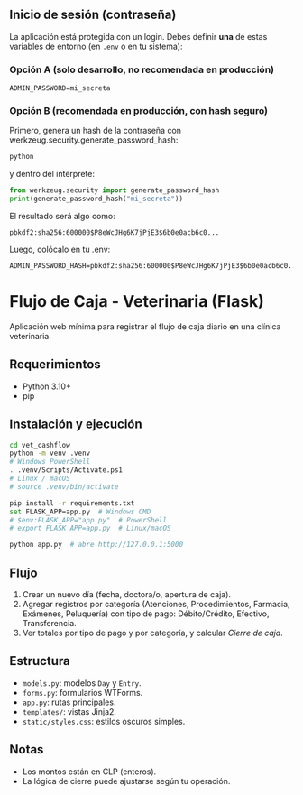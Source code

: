 ## Inicio de sesión (contraseña)

La aplicación está protegida con un login. Debes definir **una** de estas variables de entorno (en `.env` o en tu sistema):

### Opción A (solo desarrollo, no recomendada en producción)
```env
ADMIN_PASSWORD=mi_secreta
```

### Opción B (recomendada en producción, con hash seguro)

Primero, genera un hash de la contraseña con werkzeug.security.generate_password_hash:

```bash
python
```

y dentro del intérprete:

```python
from werkzeug.security import generate_password_hash
print(generate_password_hash("mi_secreta"))
```

El resultado será algo como:

```
pbkdf2:sha256:600000$P8eWcJHg6K7jPjE3$6b0e0acb6c0...
```

Luego, colócalo en tu .env:

```env
ADMIN_PASSWORD_HASH=pbkdf2:sha256:600000$P8eWcJHg6K7jPjE3$6b0e0acb6c0...
```
# Flujo de Caja - Veterinaria (Flask)

Aplicación web mínima para registrar el flujo de caja diario en una clínica veterinaria.

## Requerimientos
- Python 3.10+
- pip

## Instalación y ejecución
```bash
cd vet_cashflow
python -m venv .venv
# Windows PowerShell
. .venv/Scripts/Activate.ps1
# Linux / macOS
# source .venv/bin/activate

pip install -r requirements.txt
set FLASK_APP=app.py  # Windows CMD
# $env:FLASK_APP="app.py"  # PowerShell
# export FLASK_APP=app.py  # Linux/macOS

python app.py  # abre http://127.0.0.1:5000
```

## Flujo
1. Crear un nuevo día (fecha, doctora/o, apertura de caja).
2. Agregar registros por categoría (Atenciones, Procedimientos, Farmacia, Exámenes, Peluquería) con tipo de pago: Débito/Crédito, Efectivo, Transferencia.
3. Ver totales por tipo de pago y por categoría, y calcular *Cierre de caja*.

## Estructura
- `models.py`: modelos `Day` y `Entry`.
- `forms.py`: formularios WTForms.
- `app.py`: rutas principales.
- `templates/`: vistas Jinja2.
- `static/styles.css`: estilos oscuros simples.

## Notas
- Los montos están en CLP (enteros).
- La lógica de cierre puede ajustarse según tu operación.
